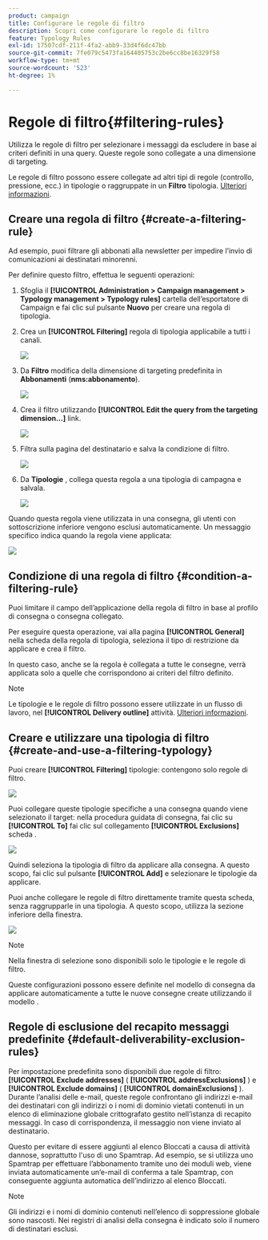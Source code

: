 ```yaml
---
product: campaign
title: Configurare le regole di filtro
description: Scopri come configurare le regole di filtro
feature: Typology Rules
exl-id: 17507cdf-211f-4fa2-abb9-33d4f6dc47bb
source-git-commit: 7fe079c5473fa164405753c2be6cc8be16329f58
workflow-type: tm+mt
source-wordcount: '523'
ht-degree: 1%

---
```


# Regole di filtro{#filtering-rules}

Utilizza le regole di filtro per selezionare i messaggi da escludere in base ai criteri definiti in una query. Queste regole sono collegate a una dimensione di targeting.

Le regole di filtro possono essere collegate ad altri tipi di regole (controllo, pressione, ecc.) in tipologie o raggruppate in un **Filtro** tipologia. [Ulteriori informazioni](#create-and-use-a-filtering-typology).

## Creare una regola di filtro {#create-a-filtering-rule}

Ad esempio, puoi filtrare gli abbonati alla newsletter per impedire l’invio di comunicazioni ai destinatari minorenni.

Per definire questo filtro, effettua le seguenti operazioni:

1. Sfoglia il **[!UICONTROL Administration > Campaign management > Typology management > Typology rules]** cartella dell’esportatore di Campaign e fai clic sul pulsante **Nuovo** per creare una regola di tipologia.
1. Crea un **[!UICONTROL Filtering]** regola di tipologia applicabile a tutti i canali.

   ![](assets/campaign_opt_create_filter_01.png)

1. Da **Filtro** modifica della dimensione di targeting predefinita in **Abbonamenti** (**nms:abbonamento**).

   ![](assets/campaign_opt_create_filter_02.png)

1. Crea il filtro utilizzando **[!UICONTROL Edit the query from the targeting dimension...]** link.

   ![](assets/campaign_opt_create_filter_03.png)

1. Filtra sulla pagina del destinatario e salva la condizione di filtro.

   ![](assets/campaign_opt_create_filter_03b.png)

1. Da **Tipologie** , collega questa regola a una tipologia di campagna e salvala.

   ![](assets/campaign_opt_create_filter_04.png)

Quando questa regola viene utilizzata in una consegna, gli utenti con sottoscrizione inferiore vengono esclusi automaticamente. Un messaggio specifico indica quando la regola viene applicata:

![](assets/campaign_opt_create_filter_05.png)

## Condizione di una regola di filtro {#condition-a-filtering-rule}

Puoi limitare il campo dell’applicazione della regola di filtro in base al profilo di consegna o consegna collegato.

Per eseguire questa operazione, vai alla pagina **[!UICONTROL General]** nella scheda della regola di tipologia, seleziona il tipo di restrizione da applicare e crea il filtro.
<!--
![](assets/campaign_opt_create_filter_06.png)
-->


In questo caso, anche se la regola è collegata a tutte le consegne, verrà applicata solo a quelle che corrispondono ai criteri del filtro definito.

>[!NOTE]
>
>Le tipologie e le regole di filtro possono essere utilizzate in un flusso di lavoro, nel **[!UICONTROL Delivery outline]** attività. [Ulteriori informazioni](../workflow/delivery-outline.md).

## Creare e utilizzare una tipologia di filtro {#create-and-use-a-filtering-typology}

Puoi creare **[!UICONTROL Filtering]** tipologie: contengono solo regole di filtro.

![](assets/campaign_opt_create_typo_filtering.png)

Puoi collegare queste tipologie specifiche a una consegna quando viene selezionato il target: nella procedura guidata di consegna, fai clic su **[!UICONTROL To]** fai clic sul collegamento **[!UICONTROL Exclusions]** scheda .

![](assets/campaign_opt_apply_typo_filtering.png)

Quindi seleziona la tipologia di filtro da applicare alla consegna. A questo scopo, fai clic sul pulsante **[!UICONTROL Add]** e selezionare le tipologie da applicare.

Puoi anche collegare le regole di filtro direttamente tramite questa scheda, senza raggrupparle in una tipologia. A questo scopo, utilizza la sezione inferiore della finestra.

![](assets/campaign_opt_select_typo_filtering.png)

>[!NOTE]
>
>Nella finestra di selezione sono disponibili solo le tipologie e le regole di filtro.
>
>Queste configurazioni possono essere definite nel modello di consegna da applicare automaticamente a tutte le nuove consegne create utilizzando il modello .

## Regole di esclusione del recapito messaggi predefinite {#default-deliverability-exclusion-rules}

Per impostazione predefinita sono disponibili due regole di filtro: **[!UICONTROL Exclude addresses]** ( **[!UICONTROL addressExclusions]** ) e **[!UICONTROL Exclude domains]** ( **[!UICONTROL domainExclusions]** ). Durante l’analisi delle e-mail, queste regole confrontano gli indirizzi e-mail dei destinatari con gli indirizzi o i nomi di dominio vietati contenuti in un elenco di eliminazione globale crittografato gestito nell’istanza di recapito messaggi. In caso di corrispondenza, il messaggio non viene inviato al destinatario.

Questo per evitare di essere aggiunti al elenco Bloccati a causa di attività dannose, soprattutto l&#39;uso di uno Spamtrap. Ad esempio, se si utilizza uno Spamtrap per effettuare l’abbonamento tramite uno dei moduli web, viene inviata automaticamente un’e-mail di conferma a tale Spamtrap, con conseguente aggiunta automatica dell’indirizzo al elenco Bloccati.

>[!NOTE]
>
>Gli indirizzi e i nomi di dominio contenuti nell’elenco di soppressione globale sono nascosti. Nei registri di analisi della consegna è indicato solo il numero di destinatari esclusi.
